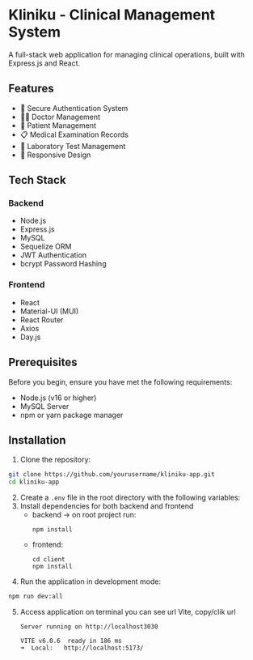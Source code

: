 # Kliniku - Clinical Management System

A full-stack web application for managing clinical operations, built with Express.js and React.

## Features

- 🔐 Secure Authentication System
- 👨‍⚕️ Doctor Management
- 👥 Patient Management
- 📋 Medical Examination Records
- 🏥 Laboratory Test Management
- 📱 Responsive Design

## Tech Stack

### Backend
- Node.js
- Express.js
- MySQL
- Sequelize ORM
- JWT Authentication
- bcrypt Password Hashing

### Frontend
- React
- Material-UI (MUI)
- React Router
- Axios
- Day.js

## Prerequisites

Before you begin, ensure you have met the following requirements:
- Node.js (v16 or higher)
- MySQL Server
- npm or yarn package manager

## Installation

1. Clone the repository:
```bash
git clone https://github.com/yourusername/kliniku-app.git
cd kliniku-app
```
2. Create a `.env` file in the root directory with the following variables:
3. Install dependencies for both backend and frontend
    - backend -> on root project run:
        ```
        npm install
        ````
    - frontend:
        ```
        cd client
        npm install
        ````
4. Run the application in development mode:
```bash
npm run dev:all
```
5. Access application
    on terminal you can see url Vite, copy/clik url
    ```
    Server running on http://localhost3030

    VITE v6.0.6  ready in 186 ms
    ➜  Local:   http://localhost:5173/
    ```